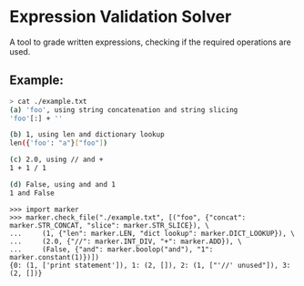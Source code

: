 # Expression Validation Solver

A tool to grade written expressions, checking if the required operations are used.

## Example:

```sh
> cat ./example.txt
(a) 'foo', using string concatenation and string slicing 
'foo'[:] + ''

(b) 1, using len and dictionary lookup 
len({'foo': "a"}["foo"])

(c) 2.0, using // and +
1 + 1 / 1

(d) False, using and and 1
1 and False
```

``` 
>>> import marker
>>> marker.check_file("./example.txt", [("foo", {"concat": marker.STR_CONCAT, "slice": marker.STR_SLICE}), \
...     (1, {"len": marker.LEN, "dict lookup": marker.DICT_LOOKUP}), \
...     (2.0, {"//": marker.INT_DIV, "+": marker.ADD}), \
...     (False, {"and": marker.boolop("and"), "1": marker.constant(1)})])
{0: (1, ['print statement']), 1: (2, []), 2: (1, ["'//' unused"]), 3: (2, [])}
```